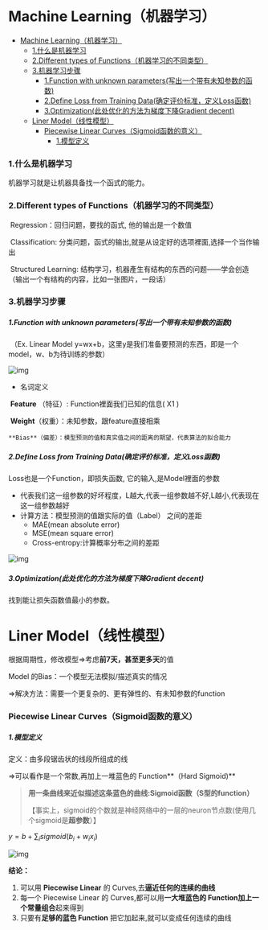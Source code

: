 # Machine Learning（机器学习）

- [Machine Learning（机器学习）](#machine-learning机器学习)
    - [1.什么是机器学习](#1什么是机器学习)
    - [2.Different types of Functions（机器学习的不同类型）](#2different-types-of-functions机器学习的不同类型)
    - [3.机器学习步骤](#3机器学习步骤)
        - [1.Function with unknown parameters(写出一个带有未知参数的函数)](#1function-with-unknown-parameters写出一个带有未知参数的函数)
        - [2.Define Loss from Training Data(确定评价标准，定义Loss函数)](#2define-loss-from-training-data确定评价标准定义loss函数)
        - [3.Optimization(此处优化的方法为梯度下降Gradient decent)](#3optimization此处优化的方法为梯度下降gradient-decent)
  - [Liner Model（线性模型）](#liner-model线性模型)
    - [Piecewise Linear Curves（Sigmoid函数的意义）](#piecewise-linear-curvessigmoid函数的意义)
        - [1.模型定义](#1模型定义)


### 1.什么是机器学习

机器学习就是让机器具备找一个函式的能力。

### 2.Different types of Functions（机器学习的不同类型）

​	Regression：回归问题，要找的函式, 他的输出是一个数值

​	Classification: 分类问题，函式的输出,就是从设定好的选项裡面,选择一个当作输出

​	Structured Learning: 结构学习，机器產生有结构的东西的问题——学会创造（输出一个有结构的内容，比如一张图片，一段话）

### 3.机器学习步骤

##### 1.Function with unknown parameters(写出一个带有未知参数的函数)

​	（Ex. Linear Model y=wx+b，这里y是我们准备要预测的东西，即是一个model，w、b为待训练的参数）

![img](https://diamond-mule-bee.notion.site/image/https%3A%2F%2Fs3-us-west-2.amazonaws.com%2Fsecure.notion-static.com%2Ffaba6ee8-754f-4783-9cca-ad8602b14d25%2FUntitled.png?table=block&id=05bee57f-e18e-4c3e-97f3-a9ec8ffaf822&spaceId=effd33e2-527b-43dc-aef5-7b5ee7b83428&width=1720&userId=&cache=v2)

- 名词定义	

​	**Feature** （特征）: Function裡面我们已知的信息( X1 )

​	**Weight**（权重）：未知参数，跟feature直接相乘

 	**Bias**（偏差）：模型预测的值和真实值之间的距离的期望，代表算法的拟合能力 

##### 2.Define Loss from Training Data(确定评价标准，定义Loss函数)

Loss也是一个Function，即损失函数, 它的输入,是Model裡面的参数

- 代表我们这一组参数的好坏程度，L越大,代表一组参数越不好,L越小,代表现在这一组参数越好
- 计算方法：模型预测的值跟实际的值（Label） 之间的差距
  - MAE(mean absolute error) 
  - MSE(mean square error)
  - Cross-entropy:计算概率分布之间的差距

![img](https://diamond-mule-bee.notion.site/image/https%3A%2F%2Fs3-us-west-2.amazonaws.com%2Fsecure.notion-static.com%2Fb7eb0ae8-8edd-45c0-ad0b-6ad00f39eb3d%2FUntitled.png?table=block&id=95db3bfe-326c-4362-8344-8fde263889e0&spaceId=effd33e2-527b-43dc-aef5-7b5ee7b83428&width=1970&userId=&cache=v2)

##### 3.Optimization(此处优化的方法为梯度下降Gradient decent)

找到能让损失函数值最小的参数。





# Liner Model（线性模型）

根据周期性，修改模型⇒考虑**前7天，甚至更多天**的值

Model 的Bias：一个模型无法模拟/描述真实的情况

⇒解决方法：需要一个更复杂的、更有弹性的、有未知参数的function

### Piecewise Linear Curves（Sigmoid函数的意义）

##### 1.模型定义

定义：由多段锯齿状的线段所组成的线

⇒可以看作是一个常数,再加上一堆蓝色的 Function**（Hard Sigmoid)**

> **用一条曲线来近似描述这条蓝色的曲线:Sigmoid函数（S型的function）**
>
> 【事实上，sigmoid的个数就是神经网络中的一层的neuron节点数(使用几个sigmoid是**超参数**）】

$y=b+\sum_isigmoid(b_i+w_ix_i)$

![img](https://diamond-mule-bee.notion.site/image/https%3A%2F%2Fs3-us-west-2.amazonaws.com%2Fsecure.notion-static.com%2Fbda4083c-f713-4ea9-8f0e-4511e2f04228%2FUntitled.png?table=block&id=d957317a-1ed9-4458-8ee3-5bdd12bf30dc&spaceId=effd33e2-527b-43dc-aef5-7b5ee7b83428&width=1970&userId=&cache=v2)

**结论：**

1. 可以用 **Piecewise Linear** 的 Curves,去**逼近任何的连续的曲线**
2. 每一个 Piecewise Linear 的 Curves,都可以用**一大堆蓝色的 Function加上一个常量组合**起来得到
3. 只要有**足够的蓝色 Function** 把它加起来,就可以变成任何连续的曲线

